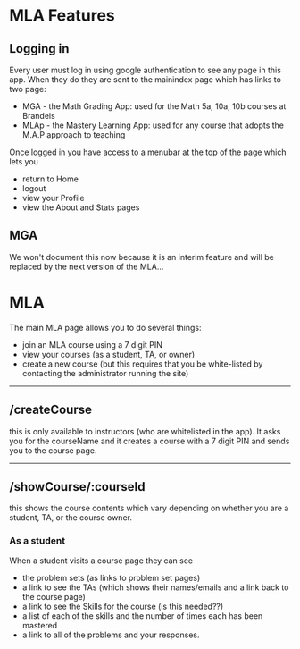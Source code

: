 # MLA Features

## Logging in
Every user must log in using google authentication to see any page in this app.
When they do they are sent to the mainindex page which has links to two page:
* MGA - the Math Grading App:   used for the Math 5a, 10a, 10b courses at Brandeis
* MLAp - the Mastery Learning App: used for any course that adopts the M.A.P approach to teaching

Once logged in you have access to a menubar at the top of the page which lets you
* return to Home
* logout
* view your Profile
* view the About and Stats pages
## MGA
We won't document this now because it is an interim feature and will be replaced by the next version of the MLA...

# MLA
The main MLA page allows you to do several things:
* join an MLA course using a 7 digit PIN
* view your courses (as a student, TA, or owner)
* create a new course (but this requires that you be white-listed by contacting the administrator running the site)

---

## /createCourse
this is only available to instructors (who are whitelisted in the app).
It asks you for the courseName and it creates a course with a 7 digit PIN and sends you to the course page.

---

## /showCourse/:courseId
this shows the course contents which vary depending on whether you are a student, TA, or the course owner.

### As a student
When a student visits a course page they can see
* the problem sets (as links to problem set pages)
* a link to see the TAs (which shows their names/emails and a link back to the course page)
* a link to see the Skills for the course (is this needed??)
* a list of each of the skills and the number of times each has been mastered
* a link to all of the problems and your responses.


